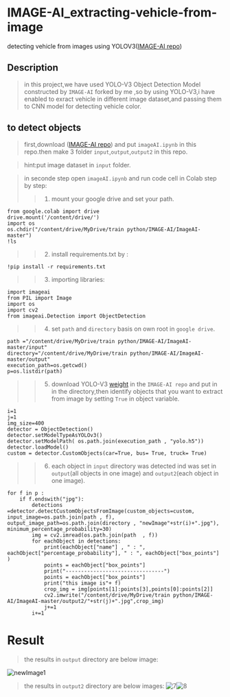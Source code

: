 # IMAGE-AI_extracting-vehicle-from-image
detecting vehicle from images using YOLOV3([IMAGE-AI repo](https://github.com/OlafenwaMoses/ImageAI))
## Description

> in this project,we have used YOLO-V3 Object Detection Model constructed by `IMAGE-AI` forked by me ,so by using YOLO-V3,i have enabled to exract vehicle in different image dataset,and passing them to CNN model for detecting vehicle color.

## to detect objects
>first,download ([IMAGE-AI repo](https://github.com/OlafenwaMoses/ImageAI)) and put `imageAI.ipynb` in this repo.then make 3 folder `input`,`output`,`output2` in this repo.

>hint:put image dataset in `input` folder.

>in seconde step open `imageAI.ipynb` and run code cell in Colab step by step:
>> 1) mount your google drive and set your path.
```
from google.colab import drive
drive.mount('/content/drive/')
import os
os.chdir("/content/drive/MyDrive/train python/IMAGE-AI/ImageAI-master")
!ls
```
>> 2) install requirements.txt by :
```
!pip install -r requirements.txt
```
>> 3) importing libraries:
```
import imageai
from PIL import Image
import os 
import cv2
from imageai.Detection import ObjectDetection
```
>> 4) set `path` and `directory` basis on own root in `google drive`.
```
path ="/content/drive/MyDrive/train python/IMAGE-AI/ImageAI-master/input"
directory="/content/drive/MyDrive/train python/IMAGE-AI/ImageAI-master/output"
execution_path=os.getcwd()
p=os.listdir(path)
```
>> 5) download YOLO-V3 [weight](https://github.com/OlafenwaMoses/ImageAI/releases/download/1.0/yolo.h5) in the `IMAGE-AI repo` and put in in the directory,then identify objects that you want to extract from image by setting `True` in object variable.
```
i=1
j=1
img_size=400
detector = ObjectDetection()
detector.setModelTypeAsYOLOv3()
detector.setModelPath( os.path.join(execution_path , "yolo.h5"))
detector.loadModel()
custom = detector.CustomObjects(car=True, bus= True, truck= True)
```
>> 6) each object in `input` directory was detected ind was set in `output`(all objects in one image) and `output2`(each object in one image).
```
for f in p :
    if f.endswith("jpg"):
        detections =detector.detectCustomObjectsFromImage(custom_objects=custom, input_image=os.path.join(path , f), output_image_path=os.path.join(directory , "newImage"+str(i)+".jpg"), minimum_percentage_probability=30)
        img = cv2.imread(os.path.join(path  , f))
        for eachObject in detections:
            print(eachObject["name"] , " : ", eachObject["percentage_probability"], " : ", eachObject["box_points"] )
            points = eachObject["box_points"]
            print("--------------------------------")
            points = eachObject["box_points"]
            print("this image is"+ f)
            crop_img = img[points[1]:points[3],points[0]:points[2]]
            cv2.imwrite("/content/drive/MyDrive/train python/IMAGE-AI/ImageAI-master/output2/"+str(j)+".jpg",crop_img)
            j+=1
        i+=1  
```

# Result
>the results in `output` directory are below image:

![newImage1](https://user-images.githubusercontent.com/53394692/110380627-9c7a8d80-806d-11eb-815f-8774ed656aaa.jpg)

>the results in `output2` directory are below images:
![7](https://user-images.githubusercontent.com/53394692/110381085-40643900-806e-11eb-87dc-c5425417471f.jpg)![8](https://user-images.githubusercontent.com/53394692/110381089-40fccf80-806e-11eb-81ef-6497894029c4.jpg)















